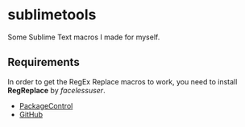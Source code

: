 # sublimetools
Some Sublime Text macros I made for myself.

## Requirements
In order to get the RegEx Replace macros to work, you need to install **RegReplace** by *facelessuser*.
* [PackageControl](https://packagecontrol.io/packages/RegReplace)
* [GitHub](https://github.com/facelessuser/RegReplace)
